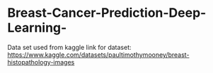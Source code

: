 # Breast-Cancer-Prediction-Deep-Learning-

Data set used from kaggle
link for dataset: https://www.kaggle.com/datasets/paultimothymooney/breast-histopathology-images
